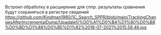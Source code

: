 Встроил обработку в расширение для сппр. 
результаты сравнения будут сохраняться в регистре сведений https://github.com/Kindman1980/1C_Search_SPPR/blob/main/TrackingChangesAfterIncrementalDump/Upadate1/%D0%A1%D0%BA%D1%80%D0%B8%D0%BD%D1%88%D0%BE%D1%82%2018-07-2021%2015.58.46.jpg


